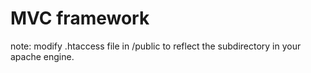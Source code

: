 # MVC framework

note: modify .htaccess file in /public to reflect the subdirectory in your apache engine.

